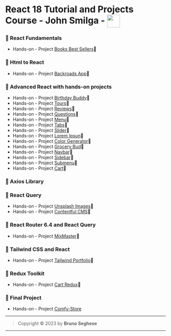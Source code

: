 # React 18 Tutorial and Projects Course - John Smilga - <img align="center" width="40" src="https://cdn.jsdelivr.net/gh/devicons/devicon/icons/react/react-original.svg" />

### 🔶 React Fundamentals

- Hands-on - Project [Books Best Sellers](https://sm-react-fundamentals.netlify.app/)🔗

### 🔶 Html to React

- Hands-on - Project [Backroads App](https://sm-react-backroads.netlify.app/)🔗

### 🔶 Advanced React with hands-on projects

- Hands-on - Project [Birthday Buddy](https://sm-react-birthday-buddy.netlify.app/)🔗
- Hands-on - Project [Tours](https://sm-react-tours.netlify.app/)🔗
- Hands-on - Project [Reviews](https://sm-react-reviews.netlify.app/)🔗
- Hands-on - Project [Questions](https://sm-react-questions.netlify.app/)🔗
- Hands-on - Project [Menu](https://sm-react-menu.netlify.app/)🔗
- Hands-on - Project [Tabs](https://sm-react-tabs.netlify.app/)🔗
- Hands-on - Project [Slider](https://sm-react-slider.netlify.app/)🔗
- Hands-on - Project [Lorem Ipsun](https://sm-react-lorem-ipsum.netlify.app/)🔗
- Hands-on - Project [Color Generator](https://sm-react-color-generator.netlify.app/)🔗
- Hands-on - Project [Grocery Bud](https://sm-react-grocery-bud.netlify.app/)🔗
- Hands-on - Project [Navbar](https://sm-react-navbar.netlify.app/)🔗
- Hands-on - Project [Sidebar](https://sm-react-sidebar.netlify.app/)🔗
- Hands-on - Project [Submenu](https://sm-react-submenu.netlify.app/)🔗
- Hands-on - Project [Cart](https://sm-react-cart.netlify.app/)🔗

### 🔶 Axios Library

### 🔶 React Query

- Hands-on - Project [Unsplash Images](https://sm-react-unsplash-images.netlify.app/)🔗
- Hands-on - Project [Contentful CMS](https://sm-react-contentful-cms.netlify.app/)🔗

### 🔶 React Router 6.4 and React Query

- Hands-on - Project [MixMaster](https://sm-react-mixmaster.netlify.app/)🔗

### 🔶 Tailwind CSS and React

- Hands-on - Project [Tailwind Portfolio](https://sm-react-tailwind-portfolio.netlify.app/)🔗

### 🔶 Redux Toolkit

- Hands-on - Project [Cart Redux](https://sm-react-cart-redux.netlify.app/)🔗

### 🔶 Final Project

- Hands-on - Project [Comfy-Store](https://sm-react-comfy-store.netlify.app/)

---

> Copyright &copy; 2023 by **Bruno Seghese**

---
